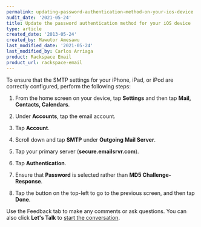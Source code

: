 ```yaml
---
permalink: updating-password-authentication-method-on-your-ios-device
audit_date: '2021-05-24'
title: Update the password authentication method for your iOS device
type: article
created_date: '2013-05-24'
created_by: Mawutor Amesawu
last_modified_date: '2021-05-24'
last_modified_by: Carlos Arriaga
product: Rackspace Email
product_url: rackspace-email
---
```


To ensure that the SMTP settings for your iPhone, iPad, or iPod are correctly configured, perform the following steps:

1. From the home screen on your device, tap **Settings** and then tap **Mail, Contacts, Calendars**.

2. Under **Accounts**, tap the email account.

3. Tap **Account**.

4. Scroll down and tap **SMTP** under **Outgoing Mail Server**.

5. Tap your primary server (**secure.emailsrvr.com**).

6. Tap **Authentication**.

7. Ensure that **Password** is selected rather than **MD5 Challenge-Response**.

8. Tap the button on the top-left to go to the previous screen, and then tap **Done**.


Use the Feedback tab to make any comments or ask questions. You can also click
**Let's Talk** to [start the conversation](https://www.rackspace.com/). 
